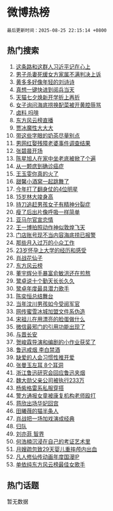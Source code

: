 # 微博热榜

`最后更新时间：2025-08-25 22:15:14 +0800`

## 热门搜索

1. [这条路和这群人习近平记在心上](https://m.weibo.cn/search?containerid=100103type%3D1%26t%3D10%26q%3D%23%E8%BF%99%E6%9D%A1%E8%B7%AF%E5%92%8C%E8%BF%99%E7%BE%A4%E4%BA%BA%E4%B9%A0%E8%BF%91%E5%B9%B3%E8%AE%B0%E5%9C%A8%E5%BF%83%E4%B8%8A%23&stream_entry_id=51&isnewpage=1&extparam=seat%3D1%26stream_entry_id%3D51%26q%3D%2523%25E8%25BF%2599%25E6%259D%25A1%25E8%25B7%25AF%25E5%2592%258C%25E8%25BF%2599%25E7%25BE%25A4%25E4%25BA%25BA%25E4%25B9%25A0%25E8%25BF%2591%25E5%25B9%25B3%25E8%25AE%25B0%25E5%259C%25A8%25E5%25BF%2583%25E4%25B8%258A%2523%26dgr%3D0%26cate%3D10103%26c_type%3D51%26pos%3D0%26filter_type%3Drealtimehot%26display_time%3D1756131313%26pre_seqid%3D17561313135890228722014)
1. [男子杀妻死缓女方家属不满判决上诉](https://m.weibo.cn/search?containerid=100103type%3D1%26t%3D10%26q%3D%23%E7%94%B7%E5%AD%90%E6%9D%80%E5%A6%BB%E6%AD%BB%E7%BC%93%E5%A5%B3%E6%96%B9%E5%AE%B6%E5%B1%9E%E4%B8%8D%E6%BB%A1%E5%88%A4%E5%86%B3%E4%B8%8A%E8%AF%89%23&stream_entry_id=31&isnewpage=1&extparam=seat%3D1%26c_type%3D31%26flag%3D1%26cate%3D5001%26lcate%3D5001%26pos%3D0%26stream_entry_id%3D31%26q%3D%2523%25E7%2594%25B7%25E5%25AD%2590%25E6%259D%2580%25E5%25A6%25BB%25E6%25AD%25BB%25E7%25BC%2593%25E5%25A5%25B3%25E6%2596%25B9%25E5%25AE%25B6%25E5%25B1%259E%25E4%25B8%258D%25E6%25BB%25A1%25E5%2588%25A4%25E5%2586%25B3%25E4%25B8%258A%25E8%25AF%2589%2523%26dgr%3D0%26band_rank%3D1%26realpos%3D1%26filter_type%3Drealtimehot%26display_time%3D1756131313%26pre_seqid%3D17561313135890228722014)
1. [黄多多好像年轻的刘诗诗](https://m.weibo.cn/search?containerid=100103type%3D1%26t%3D10%26q%3D%E9%BB%84%E5%A4%9A%E5%A4%9A%E5%A5%BD%E5%83%8F%E5%B9%B4%E8%BD%BB%E7%9A%84%E5%88%98%E8%AF%97%E8%AF%97&stream_entry_id=31&isnewpage=1&extparam=seat%3D1%26c_type%3D31%26flag%3D2%26cate%3D5001%26lcate%3D5001%26pos%3D1%26stream_entry_id%3D31%26q%3D%25E9%25BB%2584%25E5%25A4%259A%25E5%25A4%259A%25E5%25A5%25BD%25E5%2583%258F%25E5%25B9%25B4%25E8%25BD%25BB%25E7%259A%2584%25E5%2588%2598%25E8%25AF%2597%25E8%25AF%2597%26dgr%3D0%26band_rank%3D2%26realpos%3D2%26filter_type%3Drealtimehot%26display_time%3D1756131313%26pre_seqid%3D17561313135890228722014)
1. [真想一键快进到阅兵当天](https://m.weibo.cn/search?containerid=100103type%3D1%26t%3D10%26q%3D%23%E7%9C%9F%E6%83%B3%E4%B8%80%E9%94%AE%E5%BF%AB%E8%BF%9B%E5%88%B0%E9%98%85%E5%85%B5%E5%BD%93%E5%A4%A9%23&stream_entry_id=31&isnewpage=1&extparam=seat%3D1%26c_type%3D31%26flag%3D1%26cate%3D5001%26lcate%3D5001%26pos%3D2%26stream_entry_id%3D31%26q%3D%2523%25E7%259C%259F%25E6%2583%25B3%25E4%25B8%2580%25E9%2594%25AE%25E5%25BF%25AB%25E8%25BF%259B%25E5%2588%25B0%25E9%2598%2585%25E5%2585%25B5%25E5%25BD%2593%25E5%25A4%25A9%2523%26dgr%3D0%26band_rank%3D3%26realpos%3D3%26filter_type%3Drealtimehot%26display_time%3D1756131313%26pre_seqid%3D17561313135890228722014)
1. [天猫七夕焕新开学折上再折](https://m.weibo.cn/search?containerid=100103type%3D1%26t%3D10%26q%3D%23%E5%A4%A9%E7%8C%AB%E4%B8%83%E5%A4%95%E7%84%95%E6%96%B0%E5%BC%80%E5%AD%A6%E6%8A%98%E4%B8%8A%E5%86%8D%E6%8A%98%23&stream_entry_id=31&isnewpage=1&extparam=seat%3D1%26c_type%3D31%26topic_ad%3D1%26cate%3D5001%26lcate%3D5001%26pos%3D3%26band_rank%3D4%26q%3D%2523%25E5%25A4%25A9%25E7%258C%25AB%25E4%25B8%2583%25E5%25A4%2595%25E7%2584%2595%25E6%2596%25B0%25E5%25BC%2580%25E5%25AD%25A6%25E6%258A%2598%25E4%25B8%258A%25E5%2586%258D%25E6%258A%2598%2523%26is_ad_pos%3D1%26dgr%3D0%26adid%3D298396%26stream_entry_id%3D31%26filter_type%3Drealtimehot%26display_time%3D1756131313%26pre_seqid%3D17561313135890228722014)
1. [女子询问海底捞换配菜被开黄腔辱骂](https://m.weibo.cn/search?containerid=100103type%3D1%26t%3D10%26q%3D%23%E5%A5%B3%E5%AD%90%E8%AF%A2%E9%97%AE%E6%B5%B7%E5%BA%95%E6%8D%9E%E6%8D%A2%E9%85%8D%E8%8F%9C%E8%A2%AB%E5%BC%80%E9%BB%84%E8%85%94%E8%BE%B1%E9%AA%82%23&stream_entry_id=31&isnewpage=1&extparam=seat%3D1%26c_type%3D31%26flag%3D0%26cate%3D5001%26lcate%3D5001%26pos%3D4%26stream_entry_id%3D31%26q%3D%2523%25E5%25A5%25B3%25E5%25AD%2590%25E8%25AF%25A2%25E9%2597%25AE%25E6%25B5%25B7%25E5%25BA%2595%25E6%258D%259E%25E6%258D%25A2%25E9%2585%258D%25E8%258F%259C%25E8%25A2%25AB%25E5%25BC%2580%25E9%25BB%2584%25E8%2585%2594%25E8%25BE%25B1%25E9%25AA%2582%2523%26dgr%3D0%26band_rank%3D4%26realpos%3D4%26filter_type%3Drealtimehot%26display_time%3D1756131313%26pre_seqid%3D17561313135890228722014)
1. [卤料 吗啡](https://m.weibo.cn/search?containerid=100103type%3D1%26t%3D10%26q%3D%E5%8D%A4%E6%96%99+%E5%90%97%E5%95%A1&stream_entry_id=31&isnewpage=1&extparam=seat%3D1%26c_type%3D31%26flag%3D1%26cate%3D5001%26lcate%3D5001%26pos%3D5%26stream_entry_id%3D31%26q%3D%25E5%258D%25A4%25E6%2596%2599%2520%25E5%2590%2597%25E5%2595%25A1%26dgr%3D0%26band_rank%3D5%26realpos%3D5%26filter_type%3Drealtimehot%26display_time%3D1756131313%26pre_seqid%3D17561313135890228722014)
1. [东方风云榜直播](https://m.weibo.cn/search?containerid=100103type%3D1%26t%3D10%26q%3D%E4%B8%9C%E6%96%B9%E9%A3%8E%E4%BA%91%E6%A6%9C%E7%9B%B4%E6%92%AD&stream_entry_id=31&isnewpage=1&extparam=seat%3D1%26c_type%3D31%26flag%3D0%26cate%3D5001%26lcate%3D5001%26pos%3D6%26stream_entry_id%3D31%26q%3D%25E4%25B8%259C%25E6%2596%25B9%25E9%25A3%258E%25E4%25BA%2591%25E6%25A6%259C%25E7%259B%25B4%25E6%2592%25AD%26dgr%3D0%26band_rank%3D6%26realpos%3D6%26filter_type%3Drealtimehot%26display_time%3D1756131313%26pre_seqid%3D17561313135890228722014)
1. [贾冰魔性大大大](https://m.weibo.cn/search?containerid=100103type%3D1%26t%3D10%26q%3D%23%E8%B4%BE%E5%86%B0%E9%AD%94%E6%80%A7%E5%A4%A7%E5%A4%A7%E5%A4%A7%23&stream_entry_id=31&isnewpage=1&extparam=seat%3D1%26c_type%3D31%26topic_ad%3D1%26cate%3D5001%26lcate%3D5001%26pos%3D7%26band_rank%3D7%26q%3D%2523%25E8%25B4%25BE%25E5%2586%25B0%25E9%25AD%2594%25E6%2580%25A7%25E5%25A4%25A7%25E5%25A4%25A7%25E5%25A4%25A7%2523%26is_ad_pos%3D1%26dgr%3D0%26adid%3D298346%26stream_entry_id%3D31%26filter_type%3Drealtimehot%26display_time%3D1756131313%26pre_seqid%3D17561313135890228722014)
1. [带这些字眼的奶茶尽量别点](https://m.weibo.cn/search?containerid=100103type%3D1%26t%3D10%26q%3D%23%E5%B8%A6%E8%BF%99%E4%BA%9B%E5%AD%97%E7%9C%BC%E7%9A%84%E5%A5%B6%E8%8C%B6%E5%B0%BD%E9%87%8F%E5%88%AB%E7%82%B9%23&stream_entry_id=31&isnewpage=1&extparam=seat%3D1%26c_type%3D31%26flag%3D1%26cate%3D5001%26lcate%3D5001%26pos%3D8%26stream_entry_id%3D31%26q%3D%2523%25E5%25B8%25A6%25E8%25BF%2599%25E4%25BA%259B%25E5%25AD%2597%25E7%259C%25BC%25E7%259A%2584%25E5%25A5%25B6%25E8%258C%25B6%25E5%25B0%25BD%25E9%2587%258F%25E5%2588%25AB%25E7%2582%25B9%2523%26dgr%3D0%26band_rank%3D7%26realpos%3D7%26filter_type%3Drealtimehot%26display_time%3D1756131313%26pre_seqid%3D17561313135890228722014)
1. [男网红娶残障老婆事件调查结果](https://m.weibo.cn/search?containerid=100103type%3D1%26t%3D10%26q%3D%23%E7%94%B7%E7%BD%91%E7%BA%A2%E5%A8%B6%E6%AE%8B%E9%9A%9C%E8%80%81%E5%A9%86%E4%BA%8B%E4%BB%B6%E8%B0%83%E6%9F%A5%E7%BB%93%E6%9E%9C%23&stream_entry_id=31&isnewpage=1&extparam=seat%3D1%26c_type%3D31%26flag%3D1%26cate%3D5001%26lcate%3D5001%26pos%3D9%26stream_entry_id%3D31%26q%3D%2523%25E7%2594%25B7%25E7%25BD%2591%25E7%25BA%25A2%25E5%25A8%25B6%25E6%25AE%258B%25E9%259A%259C%25E8%2580%2581%25E5%25A9%2586%25E4%25BA%258B%25E4%25BB%25B6%25E8%25B0%2583%25E6%259F%25A5%25E7%25BB%2593%25E6%259E%259C%2523%26dgr%3D0%26band_rank%3D8%26realpos%3D8%26filter_type%3Drealtimehot%26display_time%3D1756131313%26pre_seqid%3D17561313135890228722014)
1. [张碧晨开场](https://m.weibo.cn/search?containerid=100103type%3D1%26t%3D10%26q%3D%E5%BC%A0%E7%A2%A7%E6%99%A8%E5%BC%80%E5%9C%BA&stream_entry_id=31&isnewpage=1&extparam=seat%3D1%26c_type%3D31%26flag%3D0%26cate%3D5001%26lcate%3D5001%26pos%3D10%26stream_entry_id%3D31%26q%3D%25E5%25BC%25A0%25E7%25A2%25A7%25E6%2599%25A8%25E5%25BC%2580%25E5%259C%25BA%26dgr%3D0%26band_rank%3D9%26realpos%3D9%26filter_type%3Drealtimehot%26display_time%3D1756131313%26pre_seqid%3D17561313135890228722014)
1. [陈星旭人在家中坐老底被掀了个遍](https://m.weibo.cn/search?containerid=100103type%3D1%26t%3D10%26q%3D%E9%99%88%E6%98%9F%E6%97%AD%E4%BA%BA%E5%9C%A8%E5%AE%B6%E4%B8%AD%E5%9D%90%E8%80%81%E5%BA%95%E8%A2%AB%E6%8E%80%E4%BA%86%E4%B8%AA%E9%81%8D&stream_entry_id=31&isnewpage=1&extparam=seat%3D1%26c_type%3D31%26flag%3D1%26cate%3D5001%26lcate%3D5001%26pos%3D11%26stream_entry_id%3D31%26q%3D%25E9%2599%2588%25E6%2598%259F%25E6%2597%25AD%25E4%25BA%25BA%25E5%259C%25A8%25E5%25AE%25B6%25E4%25B8%25AD%25E5%259D%2590%25E8%2580%2581%25E5%25BA%2595%25E8%25A2%25AB%25E6%258E%2580%25E4%25BA%2586%25E4%25B8%25AA%25E9%2581%258D%26dgr%3D0%26band_rank%3D10%26realpos%3D10%26filter_type%3Drealtimehot%26display_time%3D1756131313%26pre_seqid%3D17561313135890228722014)
1. [从一颗痣到确诊癌症](https://m.weibo.cn/search?containerid=100103type%3D1%26t%3D10%26q%3D%E4%BB%8E%E4%B8%80%E9%A2%97%E7%97%A3%E5%88%B0%E7%A1%AE%E8%AF%8A%E7%99%8C%E7%97%87&stream_entry_id=31&isnewpage=1&extparam=seat%3D1%26c_type%3D31%26flag%3D1%26cate%3D5001%26lcate%3D5001%26pos%3D12%26stream_entry_id%3D31%26q%3D%25E4%25BB%258E%25E4%25B8%2580%25E9%25A2%2597%25E7%2597%25A3%25E5%2588%25B0%25E7%25A1%25AE%25E8%25AF%258A%25E7%2599%258C%25E7%2597%2587%26dgr%3D0%26band_rank%3D11%26realpos%3D11%26filter_type%3Drealtimehot%26display_time%3D1756131313%26pre_seqid%3D17561313135890228722014)
1. [王玉雯你真的火了](https://m.weibo.cn/search?containerid=100103type%3D1%26t%3D10%26q%3D%23%E7%8E%8B%E7%8E%89%E9%9B%AF%E4%BD%A0%E7%9C%9F%E7%9A%84%E7%81%AB%E4%BA%86%23&stream_entry_id=31&isnewpage=1&extparam=seat%3D1%26c_type%3D31%26flag%3D2%26cate%3D5001%26lcate%3D5001%26pos%3D13%26stream_entry_id%3D31%26q%3D%2523%25E7%258E%258B%25E7%258E%2589%25E9%259B%25AF%25E4%25BD%25A0%25E7%259C%259F%25E7%259A%2584%25E7%2581%25AB%25E4%25BA%2586%2523%26dgr%3D0%26band_rank%3D12%26realpos%3D12%26filter_type%3Drealtimehot%26display_time%3D1756131313%26pre_seqid%3D17561313135890228722014)
1. [甜馨小酒窝一起跳舞了](https://m.weibo.cn/search?containerid=100103type%3D1%26t%3D10%26q%3D%23%E7%94%9C%E9%A6%A8%E5%B0%8F%E9%85%92%E7%AA%9D%E4%B8%80%E8%B5%B7%E8%B7%B3%E8%88%9E%E4%BA%86%23&stream_entry_id=31&isnewpage=1&extparam=seat%3D1%26c_type%3D31%26flag%3D2%26cate%3D5001%26lcate%3D5001%26pos%3D14%26stream_entry_id%3D31%26q%3D%2523%25E7%2594%259C%25E9%25A6%25A8%25E5%25B0%258F%25E9%2585%2592%25E7%25AA%259D%25E4%25B8%2580%25E8%25B5%25B7%25E8%25B7%25B3%25E8%2588%259E%25E4%25BA%2586%2523%26dgr%3D0%26band_rank%3D13%26realpos%3D13%26filter_type%3Drealtimehot%26display_time%3D1756131313%26pre_seqid%3D17561313135890228722014)
1. [今年打了翻身仗的4位明星](https://m.weibo.cn/search?containerid=100103type%3D1%26t%3D10%26q%3D%23%E4%BB%8A%E5%B9%B4%E6%89%93%E4%BA%86%E7%BF%BB%E8%BA%AB%E4%BB%97%E7%9A%844%E4%BD%8D%E6%98%8E%E6%98%9F%23&stream_entry_id=31&isnewpage=1&extparam=seat%3D1%26c_type%3D31%26flag%3D0%26cate%3D5001%26lcate%3D5001%26pos%3D15%26stream_entry_id%3D31%26q%3D%2523%25E4%25BB%258A%25E5%25B9%25B4%25E6%2589%2593%25E4%25BA%2586%25E7%25BF%25BB%25E8%25BA%25AB%25E4%25BB%2597%25E7%259A%25844%25E4%25BD%258D%25E6%2598%258E%25E6%2598%259F%2523%26dgr%3D0%26band_rank%3D14%26realpos%3D14%26filter_type%3Drealtimehot%26display_time%3D1756131313%26pre_seqid%3D17561313135890228722014)
1. [15岁林大竣身高](https://m.weibo.cn/search?containerid=100103type%3D1%26t%3D10%26q%3D15%E5%B2%81%E6%9E%97%E5%A4%A7%E7%AB%A3%E8%BA%AB%E9%AB%98&stream_entry_id=31&isnewpage=1&extparam=seat%3D1%26c_type%3D31%26flag%3D0%26cate%3D5001%26lcate%3D5001%26pos%3D16%26stream_entry_id%3D31%26q%3D15%25E5%25B2%2581%25E6%259E%2597%25E5%25A4%25A7%25E7%25AB%25A3%25E8%25BA%25AB%25E9%25AB%2598%26dgr%3D0%26band_rank%3D15%26realpos%3D15%26filter_type%3Drealtimehot%26display_time%3D1756131313%26pre_seqid%3D17561313135890228722014)
1. [持刀追赶男孩女子有精神分裂症](https://m.weibo.cn/search?containerid=100103type%3D1%26t%3D10%26q%3D%23%E6%8C%81%E5%88%80%E8%BF%BD%E8%B5%B6%E7%94%B7%E5%AD%A9%E5%A5%B3%E5%AD%90%E6%9C%89%E7%B2%BE%E7%A5%9E%E5%88%86%E8%A3%82%E7%97%87%23&stream_entry_id=31&isnewpage=1&extparam=seat%3D1%26c_type%3D31%26flag%3D0%26cate%3D5001%26lcate%3D5001%26pos%3D17%26stream_entry_id%3D31%26q%3D%2523%25E6%258C%2581%25E5%2588%2580%25E8%25BF%25BD%25E8%25B5%25B6%25E7%2594%25B7%25E5%25AD%25A9%25E5%25A5%25B3%25E5%25AD%2590%25E6%259C%2589%25E7%25B2%25BE%25E7%25A5%259E%25E5%2588%2586%25E8%25A3%2582%25E7%2597%2587%2523%26dgr%3D0%26band_rank%3D16%26realpos%3D16%26filter_type%3Drealtimehot%26display_time%3D1756131313%26pre_seqid%3D17561313135890228722014)
1. [瘦了后出片像呼吸一样简单](https://m.weibo.cn/search?containerid=100103type%3D1%26t%3D10%26q%3D%E7%98%A6%E4%BA%86%E5%90%8E%E5%87%BA%E7%89%87%E5%83%8F%E5%91%BC%E5%90%B8%E4%B8%80%E6%A0%B7%E7%AE%80%E5%8D%95&stream_entry_id=31&isnewpage=1&extparam=seat%3D1%26c_type%3D31%26flag%3D0%26cate%3D5001%26lcate%3D5001%26pos%3D18%26stream_entry_id%3D31%26q%3D%25E7%2598%25A6%25E4%25BA%2586%25E5%2590%258E%25E5%2587%25BA%25E7%2589%2587%25E5%2583%258F%25E5%2591%25BC%25E5%2590%25B8%25E4%25B8%2580%25E6%25A0%25B7%25E7%25AE%2580%25E5%258D%2595%26dgr%3D0%26band_rank%3D17%26realpos%3D17%26filter_type%3Drealtimehot%26display_time%3D1756131313%26pre_seqid%3D17561313135890228722014)
1. [亚马尔官宣恋情](https://m.weibo.cn/search?containerid=100103type%3D1%26t%3D10%26q%3D%E4%BA%9A%E9%A9%AC%E5%B0%94%E5%AE%98%E5%AE%A3%E6%81%8B%E6%83%85&stream_entry_id=31&isnewpage=1&extparam=seat%3D1%26c_type%3D31%26flag%3D1%26cate%3D5001%26lcate%3D5001%26pos%3D19%26stream_entry_id%3D31%26q%3D%25E4%25BA%259A%25E9%25A9%25AC%25E5%25B0%2594%25E5%25AE%2598%25E5%25AE%25A3%25E6%2581%258B%25E6%2583%2585%26dgr%3D0%26band_rank%3D18%26realpos%3D18%26filter_type%3Drealtimehot%26display_time%3D1756131313%26pre_seqid%3D17561313135890228722014)
1. [王一博拍照动作神似敦煌飞天](https://m.weibo.cn/search?containerid=100103type%3D1%26t%3D10%26q%3D%E7%8E%8B%E4%B8%80%E5%8D%9A%E6%8B%8D%E7%85%A7%E5%8A%A8%E4%BD%9C%E7%A5%9E%E4%BC%BC%E6%95%A6%E7%85%8C%E9%A3%9E%E5%A4%A9&stream_entry_id=31&isnewpage=1&extparam=seat%3D1%26c_type%3D31%26flag%3D0%26cate%3D5001%26lcate%3D5001%26pos%3D20%26stream_entry_id%3D31%26q%3D%25E7%258E%258B%25E4%25B8%2580%25E5%258D%259A%25E6%258B%258D%25E7%2585%25A7%25E5%258A%25A8%25E4%25BD%259C%25E7%25A5%259E%25E4%25BC%25BC%25E6%2595%25A6%25E7%2585%258C%25E9%25A3%259E%25E5%25A4%25A9%26dgr%3D0%26band_rank%3D19%26realpos%3D19%26filter_type%3Drealtimehot%26display_time%3D1756131313%26pre_seqid%3D17561313135890228722014)
1. [门店账号现不当内容海底捞已报警](https://m.weibo.cn/search?containerid=100103type%3D1%26t%3D10%26q%3D%23%E9%97%A8%E5%BA%97%E8%B4%A6%E5%8F%B7%E7%8E%B0%E4%B8%8D%E5%BD%93%E5%86%85%E5%AE%B9%E6%B5%B7%E5%BA%95%E6%8D%9E%E5%B7%B2%E6%8A%A5%E8%AD%A6%23&stream_entry_id=31&isnewpage=1&extparam=seat%3D1%26c_type%3D31%26flag%3D1%26cate%3D5001%26lcate%3D5001%26pos%3D21%26stream_entry_id%3D31%26q%3D%2523%25E9%2597%25A8%25E5%25BA%2597%25E8%25B4%25A6%25E5%258F%25B7%25E7%258E%25B0%25E4%25B8%258D%25E5%25BD%2593%25E5%2586%2585%25E5%25AE%25B9%25E6%25B5%25B7%25E5%25BA%2595%25E6%258D%259E%25E5%25B7%25B2%25E6%258A%25A5%25E8%25AD%25A6%2523%26dgr%3D0%26band_rank%3D20%26realpos%3D20%26filter_type%3Drealtimehot%26display_time%3D1756131313%26pre_seqid%3D17561313135890228722014)
1. [那些月入过万的小众工作](https://m.weibo.cn/search?containerid=100103type%3D1%26t%3D10%26q%3D%E9%82%A3%E4%BA%9B%E6%9C%88%E5%85%A5%E8%BF%87%E4%B8%87%E7%9A%84%E5%B0%8F%E4%BC%97%E5%B7%A5%E4%BD%9C&stream_entry_id=31&isnewpage=1&extparam=seat%3D1%26c_type%3D31%26flag%3D0%26cate%3D5001%26lcate%3D5001%26pos%3D22%26stream_entry_id%3D31%26q%3D%25E9%2582%25A3%25E4%25BA%259B%25E6%259C%2588%25E5%2585%25A5%25E8%25BF%2587%25E4%25B8%2587%25E7%259A%2584%25E5%25B0%258F%25E4%25BC%2597%25E5%25B7%25A5%25E4%25BD%259C%26dgr%3D0%26band_rank%3D21%26realpos%3D21%26filter_type%3Drealtimehot%26display_time%3D1756131313%26pre_seqid%3D17561313135890228722014)
1. [23岁怀孕上大学的经历和感受](https://m.weibo.cn/search?containerid=100103type%3D1%26t%3D10%26q%3D23%E5%B2%81%E6%80%80%E5%AD%95%E4%B8%8A%E5%A4%A7%E5%AD%A6%E7%9A%84%E7%BB%8F%E5%8E%86%E5%92%8C%E6%84%9F%E5%8F%97&stream_entry_id=31&isnewpage=1&extparam=seat%3D1%26c_type%3D31%26flag%3D0%26cate%3D5001%26lcate%3D5001%26pos%3D23%26stream_entry_id%3D31%26q%3D23%25E5%25B2%2581%25E6%2580%2580%25E5%25AD%2595%25E4%25B8%258A%25E5%25A4%25A7%25E5%25AD%25A6%25E7%259A%2584%25E7%25BB%258F%25E5%258E%2586%25E5%2592%258C%25E6%2584%259F%25E5%258F%2597%26dgr%3D0%26band_rank%3D22%26realpos%3D22%26filter_type%3Drealtimehot%26display_time%3D1756131313%26pre_seqid%3D17561313135890228722014)
1. [肖战花仙子](https://m.weibo.cn/search?containerid=100103type%3D1%26t%3D10%26q%3D%23%E8%82%96%E6%88%98%E8%8A%B1%E4%BB%99%E5%AD%90%23&stream_entry_id=31&isnewpage=1&extparam=seat%3D1%26c_type%3D31%26flag%3D0%26cate%3D5001%26lcate%3D5001%26pos%3D24%26stream_entry_id%3D31%26q%3D%2523%25E8%2582%2596%25E6%2588%2598%25E8%258A%25B1%25E4%25BB%2599%25E5%25AD%2590%2523%26dgr%3D0%26band_rank%3D23%26realpos%3D23%26filter_type%3Drealtimehot%26display_time%3D1756131313%26pre_seqid%3D17561313135890228722014)
1. [东方风云榜](https://m.weibo.cn/search?containerid=100103type%3D1%26t%3D10%26q%3D%E4%B8%9C%E6%96%B9%E9%A3%8E%E4%BA%91%E6%A6%9C&stream_entry_id=31&isnewpage=1&extparam=seat%3D1%26c_type%3D31%26flag%3D0%26cate%3D5001%26lcate%3D5001%26pos%3D25%26stream_entry_id%3D31%26q%3D%25E4%25B8%259C%25E6%2596%25B9%25E9%25A3%258E%25E4%25BA%2591%25E6%25A6%259C%26dgr%3D0%26band_rank%3D24%26realpos%3D24%26filter_type%3Drealtimehot%26display_time%3D1756131313%26pre_seqid%3D17561313135890228722014)
1. [董宇辉分手暴富俞敏洪还在煎熬](https://m.weibo.cn/search?containerid=100103type%3D1%26t%3D10%26q%3D%23%E8%91%A3%E5%AE%87%E8%BE%89%E5%88%86%E6%89%8B%E6%9A%B4%E5%AF%8C%E4%BF%9E%E6%95%8F%E6%B4%AA%E8%BF%98%E5%9C%A8%E7%85%8E%E7%86%AC%23&stream_entry_id=31&isnewpage=1&extparam=seat%3D1%26c_type%3D31%26flag%3D1%26cate%3D5001%26lcate%3D5001%26pos%3D26%26stream_entry_id%3D31%26q%3D%2523%25E8%2591%25A3%25E5%25AE%2587%25E8%25BE%2589%25E5%2588%2586%25E6%2589%258B%25E6%259A%25B4%25E5%25AF%258C%25E4%25BF%259E%25E6%2595%258F%25E6%25B4%25AA%25E8%25BF%2598%25E5%259C%25A8%25E7%2585%258E%25E7%2586%25AC%2523%26dgr%3D0%26band_rank%3D25%26realpos%3D25%26filter_type%3Drealtimehot%26display_time%3D1756131313%26pre_seqid%3D17561313135890228722014)
1. [鹭卓说十个勤天长长久久](https://m.weibo.cn/search?containerid=100103type%3D1%26t%3D10%26q%3D%23%E9%B9%AD%E5%8D%93%E8%AF%B4%E5%8D%81%E4%B8%AA%E5%8B%A4%E5%A4%A9%E9%95%BF%E9%95%BF%E4%B9%85%E4%B9%85%23&stream_entry_id=31&isnewpage=1&extparam=seat%3D1%26c_type%3D31%26flag%3D1%26cate%3D5001%26lcate%3D5001%26pos%3D27%26stream_entry_id%3D31%26q%3D%2523%25E9%25B9%25AD%25E5%258D%2593%25E8%25AF%25B4%25E5%258D%2581%25E4%25B8%25AA%25E5%258B%25A4%25E5%25A4%25A9%25E9%2595%25BF%25E9%2595%25BF%25E4%25B9%2585%25E4%25B9%2585%2523%26dgr%3D0%26band_rank%3D26%26realpos%3D26%26filter_type%3Drealtimehot%26display_time%3D1756131313%26pre_seqid%3D17561313135890228722014)
1. [鹭卓年度最具潜力歌手](https://m.weibo.cn/search?containerid=100103type%3D1%26t%3D10%26q%3D%23%E9%B9%AD%E5%8D%93%E5%B9%B4%E5%BA%A6%E6%9C%80%E5%85%B7%E6%BD%9C%E5%8A%9B%E6%AD%8C%E6%89%8B%23&stream_entry_id=31&isnewpage=1&extparam=seat%3D1%26c_type%3D31%26flag%3D1%26cate%3D5001%26lcate%3D5001%26pos%3D28%26stream_entry_id%3D31%26q%3D%2523%25E9%25B9%25AD%25E5%258D%2593%25E5%25B9%25B4%25E5%25BA%25A6%25E6%259C%2580%25E5%2585%25B7%25E6%25BD%259C%25E5%258A%259B%25E6%25AD%258C%25E6%2589%258B%2523%26dgr%3D0%26band_rank%3D27%26realpos%3D27%26filter_type%3Drealtimehot%26display_time%3D1756131313%26pre_seqid%3D17561313135890228722014)
1. [陈奕恒总结舞台](https://m.weibo.cn/search?containerid=100103type%3D1%26t%3D10%26q%3D%E9%99%88%E5%A5%95%E6%81%92%E6%80%BB%E7%BB%93%E8%88%9E%E5%8F%B0&stream_entry_id=31&isnewpage=1&extparam=seat%3D1%26c_type%3D31%26flag%3D0%26cate%3D5001%26lcate%3D5001%26pos%3D29%26stream_entry_id%3D31%26q%3D%25E9%2599%2588%25E5%25A5%2595%25E6%2581%2592%25E6%2580%25BB%25E7%25BB%2593%25E8%2588%259E%25E5%258F%25B0%26dgr%3D0%26band_rank%3D28%26realpos%3D28%26filter_type%3Drealtimehot%26display_time%3D1756131313%26pre_seqid%3D17561313135890228722014)
1. [当年汶川男孩如今受阅军官](https://m.weibo.cn/search?containerid=100103type%3D1%26t%3D10%26q%3D%23%E5%BD%93%E5%B9%B4%E6%B1%B6%E5%B7%9D%E7%94%B7%E5%AD%A9%E5%A6%82%E4%BB%8A%E5%8F%97%E9%98%85%E5%86%9B%E5%AE%98%23&stream_entry_id=31&isnewpage=1&extparam=seat%3D1%26c_type%3D31%26flag%3D1%26cate%3D5001%26lcate%3D5001%26pos%3D30%26stream_entry_id%3D31%26q%3D%2523%25E5%25BD%2593%25E5%25B9%25B4%25E6%25B1%25B6%25E5%25B7%259D%25E7%2594%25B7%25E5%25AD%25A9%25E5%25A6%2582%25E4%25BB%258A%25E5%258F%2597%25E9%2598%2585%25E5%2586%259B%25E5%25AE%2598%2523%26dgr%3D0%26band_rank%3D29%26realpos%3D29%26filter_type%3Drealtimehot%26display_time%3D1756131313%26pre_seqid%3D17561313135890228722014)
1. [网传蜜雪冰城加盟文件系伪造](https://m.weibo.cn/search?containerid=100103type%3D1%26t%3D10%26q%3D%23%E7%BD%91%E4%BC%A0%E8%9C%9C%E9%9B%AA%E5%86%B0%E5%9F%8E%E5%8A%A0%E7%9B%9F%E6%96%87%E4%BB%B6%E7%B3%BB%E4%BC%AA%E9%80%A0%23&stream_entry_id=31&isnewpage=1&extparam=seat%3D1%26c_type%3D31%26flag%3D1%26cate%3D5001%26lcate%3D5001%26pos%3D31%26stream_entry_id%3D31%26q%3D%2523%25E7%25BD%2591%25E4%25BC%25A0%25E8%259C%259C%25E9%259B%25AA%25E5%2586%25B0%25E5%259F%258E%25E5%258A%25A0%25E7%259B%259F%25E6%2596%2587%25E4%25BB%25B6%25E7%25B3%25BB%25E4%25BC%25AA%25E9%2580%25A0%2523%26dgr%3D0%26band_rank%3D30%26realpos%3D30%26filter_type%3Drealtimehot%26display_time%3D1756131313%26pre_seqid%3D17561313135890228722014)
1. [宋祖儿在用漂亮的脸蛋做什么](https://m.weibo.cn/search?containerid=100103type%3D1%26t%3D10%26q%3D%E5%AE%8B%E7%A5%96%E5%84%BF%E5%9C%A8%E7%94%A8%E6%BC%82%E4%BA%AE%E7%9A%84%E8%84%B8%E8%9B%8B%E5%81%9A%E4%BB%80%E4%B9%88&stream_entry_id=31&isnewpage=1&extparam=seat%3D1%26c_type%3D31%26flag%3D0%26cate%3D5001%26lcate%3D5001%26pos%3D32%26stream_entry_id%3D31%26q%3D%25E5%25AE%258B%25E7%25A5%2596%25E5%2584%25BF%25E5%259C%25A8%25E7%2594%25A8%25E6%25BC%2582%25E4%25BA%25AE%25E7%259A%2584%25E8%2584%25B8%25E8%259B%258B%25E5%2581%259A%25E4%25BB%2580%25E4%25B9%2588%26dgr%3D0%26band_rank%3D31%26realpos%3D31%26filter_type%3Drealtimehot%26display_time%3D1756131313%26pre_seqid%3D17561313135890228722014)
1. [微信最邪门的引用功能出现了](https://m.weibo.cn/search?containerid=100103type%3D1%26t%3D10%26q%3D%E5%BE%AE%E4%BF%A1%E6%9C%80%E9%82%AA%E9%97%A8%E7%9A%84%E5%BC%95%E7%94%A8%E5%8A%9F%E8%83%BD%E5%87%BA%E7%8E%B0%E4%BA%86&stream_entry_id=31&isnewpage=1&extparam=seat%3D1%26c_type%3D31%26flag%3D0%26cate%3D5001%26lcate%3D5001%26pos%3D33%26stream_entry_id%3D31%26q%3D%25E5%25BE%25AE%25E4%25BF%25A1%25E6%259C%2580%25E9%2582%25AA%25E9%2597%25A8%25E7%259A%2584%25E5%25BC%2595%25E7%2594%25A8%25E5%258A%259F%25E8%2583%25BD%25E5%2587%25BA%25E7%258E%25B0%25E4%25BA%2586%26dgr%3D0%26band_rank%3D32%26realpos%3D32%26filter_type%3Drealtimehot%26display_time%3D1756131313%26pre_seqid%3D17561313135890228722014)
1. [与晋长安](https://m.weibo.cn/search?containerid=100103type%3D1%26t%3D10%26q%3D%E4%B8%8E%E6%99%8B%E9%95%BF%E5%AE%89&stream_entry_id=31&isnewpage=1&extparam=seat%3D1%26c_type%3D31%26flag%3D1%26cate%3D5001%26lcate%3D5001%26pos%3D34%26stream_entry_id%3D31%26q%3D%25E4%25B8%258E%25E6%2599%258B%25E9%2595%25BF%25E5%25AE%2589%26dgr%3D0%26band_rank%3D33%26realpos%3D33%26filter_type%3Drealtimehot%26display_time%3D1756131313%26pre_seqid%3D17561313135890228722014)
1. [贺峻霖导演和编剧的小作业获奖了](https://m.weibo.cn/search?containerid=100103type%3D1%26t%3D10%26q%3D%23%E8%B4%BA%E5%B3%BB%E9%9C%96%E5%AF%BC%E6%BC%94%E5%92%8C%E7%BC%96%E5%89%A7%E7%9A%84%E5%B0%8F%E4%BD%9C%E4%B8%9A%E8%8E%B7%E5%A5%96%E4%BA%86%23&stream_entry_id=31&isnewpage=1&extparam=seat%3D1%26c_type%3D31%26flag%3D1%26cate%3D5001%26lcate%3D5001%26pos%3D35%26stream_entry_id%3D31%26q%3D%2523%25E8%25B4%25BA%25E5%25B3%25BB%25E9%259C%2596%25E5%25AF%25BC%25E6%25BC%2594%25E5%2592%258C%25E7%25BC%2596%25E5%2589%25A7%25E7%259A%2584%25E5%25B0%258F%25E4%25BD%259C%25E4%25B8%259A%25E8%258E%25B7%25E5%25A5%2596%25E4%25BA%2586%2523%26dgr%3D0%26band_rank%3D34%26realpos%3D34%26filter_type%3Drealtimehot%26display_time%3D1756131313%26pre_seqid%3D17561313135890228722014)
1. [鲁迅戒烟 李白禁酒](https://m.weibo.cn/search?containerid=100103type%3D1%26t%3D10%26q%3D%E9%B2%81%E8%BF%85%E6%88%92%E7%83%9F+%E6%9D%8E%E7%99%BD%E7%A6%81%E9%85%92&stream_entry_id=31&isnewpage=1&extparam=seat%3D1%26c_type%3D31%26flag%3D1%26cate%3D5001%26lcate%3D5001%26pos%3D36%26stream_entry_id%3D31%26q%3D%25E9%25B2%2581%25E8%25BF%2585%25E6%2588%2592%25E7%2583%259F%2520%25E6%259D%258E%25E7%2599%25BD%25E7%25A6%2581%25E9%2585%2592%26dgr%3D0%26band_rank%3D35%26realpos%3D35%26filter_type%3Drealtimehot%26display_time%3D1756131313%26pre_seqid%3D17561313135890228722014)
1. [缺爱的人会习惯性推开爱](https://m.weibo.cn/search?containerid=100103type%3D1%26t%3D10%26q%3D%23%E7%BC%BA%E7%88%B1%E7%9A%84%E4%BA%BA%E4%BC%9A%E4%B9%A0%E6%83%AF%E6%80%A7%E6%8E%A8%E5%BC%80%E7%88%B1%23&stream_entry_id=31&isnewpage=1&extparam=seat%3D1%26c_type%3D31%26flag%3D1%26cate%3D5001%26lcate%3D5001%26pos%3D37%26stream_entry_id%3D31%26q%3D%2523%25E7%25BC%25BA%25E7%2588%25B1%25E7%259A%2584%25E4%25BA%25BA%25E4%25BC%259A%25E4%25B9%25A0%25E6%2583%25AF%25E6%2580%25A7%25E6%258E%25A8%25E5%25BC%2580%25E7%2588%25B1%2523%26dgr%3D0%26band_rank%3D36%26realpos%3D36%26filter_type%3Drealtimehot%26display_time%3D1756131313%26pre_seqid%3D17561313135890228722014)
1. [张曼玉左耳 8个耳洞](https://m.weibo.cn/search?containerid=100103type%3D1%26t%3D10%26q%3D%E5%BC%A0%E6%9B%BC%E7%8E%89%E5%B7%A6%E8%80%B3+8%E4%B8%AA%E8%80%B3%E6%B4%9E&stream_entry_id=31&isnewpage=1&extparam=seat%3D1%26c_type%3D31%26flag%3D1%26cate%3D5001%26lcate%3D5001%26pos%3D38%26stream_entry_id%3D31%26q%3D%25E5%25BC%25A0%25E6%259B%25BC%25E7%258E%2589%25E5%25B7%25A6%25E8%2580%25B3%25208%25E4%25B8%25AA%25E8%2580%25B3%25E6%25B4%259E%26dgr%3D0%26band_rank%3D37%26realpos%3D37%26filter_type%3Drealtimehot%26display_time%3D1756131313%26pre_seqid%3D17561313135890228722014)
1. [浙江鲁迅研究会回应鲁迅夹烟](https://m.weibo.cn/search?containerid=100103type%3D1%26t%3D10%26q%3D%23%E6%B5%99%E6%B1%9F%E9%B2%81%E8%BF%85%E7%A0%94%E7%A9%B6%E4%BC%9A%E5%9B%9E%E5%BA%94%E9%B2%81%E8%BF%85%E5%A4%B9%E7%83%9F%23&stream_entry_id=31&isnewpage=1&extparam=seat%3D1%26c_type%3D31%26flag%3D0%26cate%3D5001%26lcate%3D5001%26pos%3D39%26stream_entry_id%3D31%26q%3D%2523%25E6%25B5%2599%25E6%25B1%259F%25E9%25B2%2581%25E8%25BF%2585%25E7%25A0%2594%25E7%25A9%25B6%25E4%25BC%259A%25E5%259B%259E%25E5%25BA%2594%25E9%25B2%2581%25E8%25BF%2585%25E5%25A4%25B9%25E7%2583%259F%2523%26dgr%3D0%26band_rank%3D38%26realpos%3D38%26filter_type%3Drealtimehot%26display_time%3D1756131313%26pre_seqid%3D17561313135890228722014)
1. [魏大勋父亲公司被执行233万](https://m.weibo.cn/search?containerid=100103type%3D1%26t%3D10%26q%3D%23%E9%AD%8F%E5%A4%A7%E5%8B%8B%E7%88%B6%E4%BA%B2%E5%85%AC%E5%8F%B8%E8%A2%AB%E6%89%A7%E8%A1%8C233%E4%B8%87%23&stream_entry_id=31&isnewpage=1&extparam=seat%3D1%26c_type%3D31%26flag%3D0%26cate%3D5001%26lcate%3D5001%26pos%3D40%26stream_entry_id%3D31%26q%3D%2523%25E9%25AD%258F%25E5%25A4%25A7%25E5%258B%258B%25E7%2588%25B6%25E4%25BA%25B2%25E5%2585%25AC%25E5%258F%25B8%25E8%25A2%25AB%25E6%2589%25A7%25E8%25A1%258C233%25E4%25B8%2587%2523%26dgr%3D0%26band_rank%3D39%26realpos%3D39%26filter_type%3Drealtimehot%26display_time%3D1756131313%26pre_seqid%3D17561313135890228722014)
1. [杨紫格雷系私服穿搭](https://m.weibo.cn/search?containerid=100103type%3D1%26t%3D10%26q%3D%E6%9D%A8%E7%B4%AB%E6%A0%BC%E9%9B%B7%E7%B3%BB%E7%A7%81%E6%9C%8D%E7%A9%BF%E6%90%AD&stream_entry_id=31&isnewpage=1&extparam=seat%3D1%26c_type%3D31%26flag%3D0%26cate%3D5001%26lcate%3D5001%26pos%3D41%26stream_entry_id%3D31%26q%3D%25E6%259D%25A8%25E7%25B4%25AB%25E6%25A0%25BC%25E9%259B%25B7%25E7%25B3%25BB%25E7%25A7%2581%25E6%259C%258D%25E7%25A9%25BF%25E6%2590%25AD%26dgr%3D0%26band_rank%3D40%26realpos%3D40%26filter_type%3Drealtimehot%26display_time%3D1756131313%26pre_seqid%3D17561313135890228722014)
1. [警方通报女童被康复机构老师殴打](https://m.weibo.cn/search?containerid=100103type%3D1%26t%3D10%26q%3D%23%E8%AD%A6%E6%96%B9%E9%80%9A%E6%8A%A5%E5%A5%B3%E7%AB%A5%E8%A2%AB%E5%BA%B7%E5%A4%8D%E6%9C%BA%E6%9E%84%E8%80%81%E5%B8%88%E6%AE%B4%E6%89%93%23&stream_entry_id=31&isnewpage=1&extparam=seat%3D1%26c_type%3D31%26flag%3D1%26cate%3D5001%26lcate%3D5001%26pos%3D42%26stream_entry_id%3D31%26q%3D%2523%25E8%25AD%25A6%25E6%2596%25B9%25E9%2580%259A%25E6%258A%25A5%25E5%25A5%25B3%25E7%25AB%25A5%25E8%25A2%25AB%25E5%25BA%25B7%25E5%25A4%258D%25E6%259C%25BA%25E6%259E%2584%25E8%2580%2581%25E5%25B8%2588%25E6%25AE%25B4%25E6%2589%2593%2523%26dgr%3D0%26band_rank%3D41%26realpos%3D41%26filter_type%3Drealtimehot%26display_time%3D1756131313%26pre_seqid%3D17561313135890228722014)
1. [蒋欣出场华妃回宫](https://m.weibo.cn/search?containerid=100103type%3D1%26t%3D10%26q%3D%E8%92%8B%E6%AC%A3%E5%87%BA%E5%9C%BA%E5%8D%8E%E5%A6%83%E5%9B%9E%E5%AE%AB&stream_entry_id=31&isnewpage=1&extparam=seat%3D1%26c_type%3D31%26flag%3D1%26cate%3D5001%26lcate%3D5001%26pos%3D43%26stream_entry_id%3D31%26q%3D%25E8%2592%258B%25E6%25AC%25A3%25E5%2587%25BA%25E5%259C%25BA%25E5%258D%258E%25E5%25A6%2583%25E5%259B%259E%25E5%25AE%25AB%26dgr%3D0%26band_rank%3D42%26realpos%3D42%26filter_type%3Drealtimehot%26display_time%3D1756131313%26pre_seqid%3D17561313135890228722014)
1. [田曦薇的猫半条人](https://m.weibo.cn/search?containerid=100103type%3D1%26t%3D10%26q%3D%E7%94%B0%E6%9B%A6%E8%96%87%E7%9A%84%E7%8C%AB%E5%8D%8A%E6%9D%A1%E4%BA%BA&stream_entry_id=31&isnewpage=1&extparam=seat%3D1%26c_type%3D31%26flag%3D1%26cate%3D5001%26lcate%3D5001%26pos%3D44%26stream_entry_id%3D31%26q%3D%25E7%2594%25B0%25E6%259B%25A6%25E8%2596%2587%25E7%259A%2584%25E7%258C%25AB%25E5%258D%258A%25E6%259D%25A1%25E4%25BA%25BA%26dgr%3D0%26band_rank%3D43%26realpos%3D43%26filter_type%3Drealtimehot%26display_time%3D1756131313%26pre_seqid%3D17561313135890228722014)
1. [肖战把一场加戏演成经典](https://m.weibo.cn/search?containerid=100103type%3D1%26t%3D10%26q%3D%23%E8%82%96%E6%88%98%E6%8A%8A%E4%B8%80%E5%9C%BA%E5%8A%A0%E6%88%8F%E6%BC%94%E6%88%90%E7%BB%8F%E5%85%B8%23&stream_entry_id=31&isnewpage=1&extparam=seat%3D1%26c_type%3D31%26flag%3D1%26cate%3D5001%26lcate%3D5001%26pos%3D45%26stream_entry_id%3D31%26q%3D%2523%25E8%2582%2596%25E6%2588%2598%25E6%258A%258A%25E4%25B8%2580%25E5%259C%25BA%25E5%258A%25A0%25E6%2588%258F%25E6%25BC%2594%25E6%2588%2590%25E7%25BB%258F%25E5%2585%25B8%2523%26dgr%3D0%26band_rank%3D44%26realpos%3D44%26filter_type%3Drealtimehot%26display_time%3D1756131313%26pre_seqid%3D17561313135890228722014)
1. [归队](https://m.weibo.cn/search?containerid=100103type%3D1%26t%3D10%26q%3D%E5%BD%92%E9%98%9F&stream_entry_id=31&isnewpage=1&extparam=seat%3D1%26c_type%3D31%26flag%3D1%26cate%3D5001%26lcate%3D5001%26pos%3D46%26stream_entry_id%3D31%26q%3D%25E5%25BD%2592%25E9%2598%259F%26dgr%3D0%26band_rank%3D45%26realpos%3D45%26filter_type%3Drealtimehot%26display_time%3D1756131313%26pre_seqid%3D17561313135890228722014)
1. [刘亦菲 智界](https://m.weibo.cn/search?containerid=100103type%3D1%26t%3D10%26q%3D%E5%88%98%E4%BA%A6%E8%8F%B2+%E6%99%BA%E7%95%8C&stream_entry_id=31&isnewpage=1&extparam=seat%3D1%26c_type%3D31%26flag%3D0%26cate%3D5001%26lcate%3D5001%26pos%3D47%26stream_entry_id%3D31%26q%3D%25E5%2588%2598%25E4%25BA%25A6%25E8%258F%25B2%2520%25E6%2599%25BA%25E7%2595%258C%26dgr%3D0%26band_rank%3D46%26realpos%3D46%26filter_type%3Drealtimehot%26display_time%3D1756131313%26pre_seqid%3D17561313135890228722014)
1. [何浩楠沉浸在自己的考证艺术里](https://m.weibo.cn/search?containerid=100103type%3D1%26t%3D10%26q%3D%E4%BD%95%E6%B5%A9%E6%A5%A0%E6%B2%89%E6%B5%B8%E5%9C%A8%E8%87%AA%E5%B7%B1%E7%9A%84%E8%80%83%E8%AF%81%E8%89%BA%E6%9C%AF%E9%87%8C&stream_entry_id=31&isnewpage=1&extparam=seat%3D1%26c_type%3D31%26flag%3D1%26cate%3D5001%26lcate%3D5001%26pos%3D48%26stream_entry_id%3D31%26q%3D%25E4%25BD%2595%25E6%25B5%25A9%25E6%25A5%25A0%25E6%25B2%2589%25E6%25B5%25B8%25E5%259C%25A8%25E8%2587%25AA%25E5%25B7%25B1%25E7%259A%2584%25E8%2580%2583%25E8%25AF%2581%25E8%2589%25BA%25E6%259C%25AF%25E9%2587%258C%26dgr%3D0%26band_rank%3D47%26realpos%3D47%26filter_type%3Drealtimehot%26display_time%3D1756131313%26pre_seqid%3D17561313135890228722014)
1. [月嫂疏忽致29天婴儿重摔颅内出血](https://m.weibo.cn/search?containerid=100103type%3D1%26t%3D10%26q%3D%23%E6%9C%88%E5%AB%82%E7%96%8F%E5%BF%BD%E8%87%B429%E5%A4%A9%E5%A9%B4%E5%84%BF%E9%87%8D%E6%91%94%E9%A2%85%E5%86%85%E5%87%BA%E8%A1%80%23&stream_entry_id=31&isnewpage=1&extparam=seat%3D1%26c_type%3D31%26flag%3D0%26cate%3D5001%26lcate%3D5001%26pos%3D49%26stream_entry_id%3D31%26q%3D%2523%25E6%259C%2588%25E5%25AB%2582%25E7%2596%258F%25E5%25BF%25BD%25E8%2587%25B429%25E5%25A4%25A9%25E5%25A9%25B4%25E5%2584%25BF%25E9%2587%258D%25E6%2591%2594%25E9%25A2%2585%25E5%2586%2585%25E5%2587%25BA%25E8%25A1%2580%2523%26dgr%3D0%26band_rank%3D48%26realpos%3D48%26filter_type%3Drealtimehot%26display_time%3D1756131313%26pre_seqid%3D17561313135890228722014)
1. [凡人修仙传动画年度国漫IP](https://m.weibo.cn/search?containerid=100103type%3D1%26t%3D10%26q%3D%E5%87%A1%E4%BA%BA%E4%BF%AE%E4%BB%99%E4%BC%A0%E5%8A%A8%E7%94%BB%E5%B9%B4%E5%BA%A6%E5%9B%BD%E6%BC%ABIP&stream_entry_id=31&isnewpage=1&extparam=seat%3D1%26c_type%3D31%26flag%3D1%26cate%3D5001%26lcate%3D5001%26pos%3D50%26stream_entry_id%3D31%26q%3D%25E5%2587%25A1%25E4%25BA%25BA%25E4%25BF%25AE%25E4%25BB%2599%25E4%25BC%25A0%25E5%258A%25A8%25E7%2594%25BB%25E5%25B9%25B4%25E5%25BA%25A6%25E5%259B%25BD%25E6%25BC%25ABIP%26dgr%3D0%26band_rank%3D49%26realpos%3D49%26filter_type%3Drealtimehot%26display_time%3D1756131313%26pre_seqid%3D17561313135890228722014)
1. [单依纯东方风云榜最佳女歌手](https://m.weibo.cn/search?containerid=100103type%3D1%26t%3D10%26q%3D%23%E5%8D%95%E4%BE%9D%E7%BA%AF%E4%B8%9C%E6%96%B9%E9%A3%8E%E4%BA%91%E6%A6%9C%E6%9C%80%E4%BD%B3%E5%A5%B3%E6%AD%8C%E6%89%8B%23&stream_entry_id=31&isnewpage=1&extparam=seat%3D1%26c_type%3D31%26flag%3D1%26cate%3D5001%26lcate%3D5001%26pos%3D51%26stream_entry_id%3D31%26q%3D%2523%25E5%258D%2595%25E4%25BE%259D%25E7%25BA%25AF%25E4%25B8%259C%25E6%2596%25B9%25E9%25A3%258E%25E4%25BA%2591%25E6%25A6%259C%25E6%259C%2580%25E4%25BD%25B3%25E5%25A5%25B3%25E6%25AD%258C%25E6%2589%258B%2523%26dgr%3D0%26band_rank%3D50%26realpos%3D50%26filter_type%3Drealtimehot%26display_time%3D1756131313%26pre_seqid%3D17561313135890228722014)

## 热门话题

暂无数据
